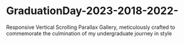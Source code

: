# GraduationDay-2023-2018-2022-
Responsive Vertical Scrolling Parallax Gallery, meticulously crafted to commemorate the culmination of my undergraduate journey in style
